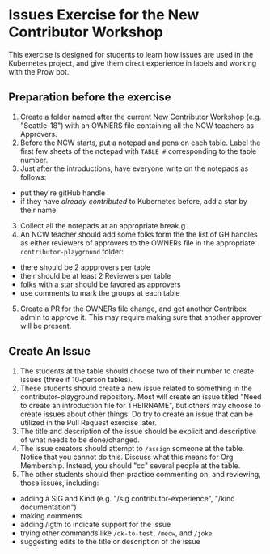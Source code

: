 # Issues Exercise for the New Contributor Workshop

This exercise is designed for students to learn how issues are used in the Kubernetes project, and give them direct experience in labels and working with the Prow bot.

## Preparation before the exercise

1. Create a folder named after the current New Contributor Workshop (e.g. "Seattle-18") with an OWNERS file containing all the NCW teachers as Approvers.
1. Before the NCW starts, put a notepad and pens on each table.  Label the first few sheets of the notepad with `TABLE #` corresponding to the table number.
2. Just after the introductions, have everyone write on the notepads as follows:
  - put they're gitHub handle
  - if they have *already contributed* to Kubernetes before, add a star by their name
3. Collect all the notepads at an appropriate break.g
4. An NCW teacher should add some folks form the the list of GH handles as either reviewers of approvers to the OWNERs file in the appropriate `contributor-playground` folder:
  - there should be 2 appprovers per table
  - their should be at least 2 Reviewers per table
  - folks with a star should be favored as approvers
  - use comments to mark the groups at each table
5. Create a PR for the OWNERs file change, and get another Contribex admin to approve it.  This may require making sure that another approver will be present.

## Create An Issue

1. The students at the table should choose two of their number to create issues (three if 10-person tables).
3. These students should create a new issue related to something in the contributor-playground repository.  Most will create an issue titled "Need to create an introduction file for THEIRNAME", but others may choose to create issues about other things.  Do try to create an issue that can be utilized in the Pull Request exercise later.
4. The title and description of the issue should be explicit and descriptive of what needs to be done/changed.
4. The issue creators should attempt to `/assign` someone at the table.  Notice that you cannot do this.  Discuss what this means for Org Membership.  Instead, you should "cc" several people at the table.
4. The other students should then practice commenting on, and reviewing, those issues, including:
  - adding a SIG and Kind (e.g. "/sig contributor-experience", "/kind documentation")
  - making comments
  - adding /lgtm to indicate support for the issue
  - trying other commands like `/ok-to-test`, `/meow`, and `/joke`
  - suggesting edits to the title or description of the issue
